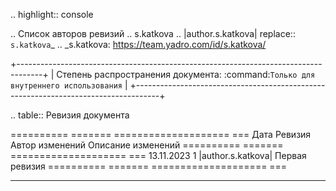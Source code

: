 .. highlight:: console

.. Список авторов ревизий
.. s.katkova
.. |author.s.katkova| replace:: `s.katkova`_
.. _s.katkova: https://team.yadro.com/id/s.katkova/

+------------------------------------------------------------------------------------+
| Степень распространения документа: :command:`Только для внутреннего использования` |
+------------------------------------------------------------------------------------+

.. table:: Ревизия документа

   ========== ======= ==================== ===
   Дата       Ревизия Автор изменений      Описание изменений
   ========== ======= ==================== ===
   13.11.2023 1       |author.s.katkova| Первая ревизия
   ========== ======= ==================== ===

-------------------------------